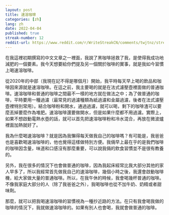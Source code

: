 ```yaml
---
layout: post
title: 速溶咖啡
categories: [zh]
lang: zh
date: 2022-04-04
published: true
streak-number: 12
reddit-url: https://www.reddit.com/r/WriteStreakCN/comments/twjtnz/streak_12_速溶咖啡/
---
```

在我這裡初期撰寫的中文文章之一裡面，我說了黑咖啡拯救了我，是使得我成功地減肥的一個要素。我今天想要給你們提及另一個關於咖啡的實事，就是我如今習慣上喝速溶咖啡。

從2020年的中部（我現在記不得是哪個月）開始，我平時每天早上喝的飲品和咖啡因來源就是速溶咖啡。在這之前，我主要喝的就是在法式濾壓壺裡面做的普通咖啡。速溶咖啡和普通的咖啡之間最不一樣的地方就在做法之中；為了做普通的咖啡，平時要用一種過濾（最常見的過濾種類為紙過濾和金屬過濾，後者在法式濾壓壺裡特別常用）。結合咖啡粉和開水，通過過濾，就可以喝，剩下的咖啡渣可以要麼丟掉要麼作為堆肥。速溶咖啡還要做開水，但是如果什麼都不用過濾。實際上，如果不想啟動電熱水壺的話，就可以首先把速溶咖啡粉和冷水混合，再放在微波爐裡面加熱就好了。

我為什麼喝速溶咖啡？就是因為我懶得每天做我自己的咖啡嗎？有可能是，我爸爸也是喜歡喝速溶咖啡的，他也覺得這樣做特別方便。我倆早上最在乎的是我們咖啡的咖啡因含量，味道和口感沒有那麼重要，可以說我倆的飲食習慣並不是很有教養的。

另外，我在很多的情況下也會做普通的咖啡，因為我起床經常比我大部分其他的家人早多了，所以我經常首先做我自己的速溶咖啡，幾個小時之後，我還會啟動咖啡機，給大家做大量的普通咖啡。所以，在我午休的時候，我會喝幾杯普通的咖啡。不像我家庭大部分的人（除了我爸爸之外），我喝咖啡也從不加牛奶、奶精或者甜味劑。

那麼，就可以把我喝速溶咖啡的習慣視為一種抄近路的方法。在只有我會喝我做的咖啡的情況下，我就做速溶咖啡的。如果有別人也會喝，我就會做普通的咖啡。
